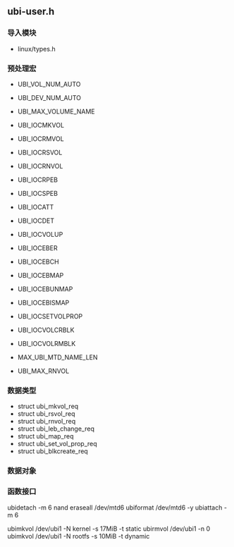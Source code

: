 
## ubi-user.h

### 导入模块

* linux/types.h

### 预处理宏

* UBI_VOL_NUM_AUTO
* UBI_DEV_NUM_AUTO
* UBI_MAX_VOLUME_NAME

* UBI_IOCMKVOL
* UBI_IOCRMVOL
* UBI_IOCRSVOL
* UBI_IOCRNVOL
* UBI_IOCRPEB
* UBI_IOCSPEB
* UBI_IOCATT
* UBI_IOCDET
* UBI_IOCVOLUP
* UBI_IOCEBER
* UBI_IOCEBCH
* UBI_IOCEBMAP
* UBI_IOCEBUNMAP
* UBI_IOCEBISMAP
* UBI_IOCSETVOLPROP
* UBI_IOCVOLCRBLK
* UBI_IOCVOLRMBLK

* MAX_UBI_MTD_NAME_LEN
* UBI_MAX_RNVOL

### 数据类型

* struct ubi_mkvol_req
* struct ubi_rsvol_req
* struct ubi_rnvol_req
* struct ubi_leb_change_req
* struct ubi_map_req
* struct ubi_set_vol_prop_req
* struct ubi_blkcreate_req

### 数据对象

### 函数接口



ubidetach -m 6
nand eraseall /dev/mtd6
ubiformat /dev/mtd6 -y
ubiattach -m 6

ubimkvol /dev/ubi1  -N kernel -s 17MiB -t static
ubirmvol /dev/ubi1 -n 0
ubimkvol /dev/ubi1  -N rootfs -s 10MiB -t dynamic



##

